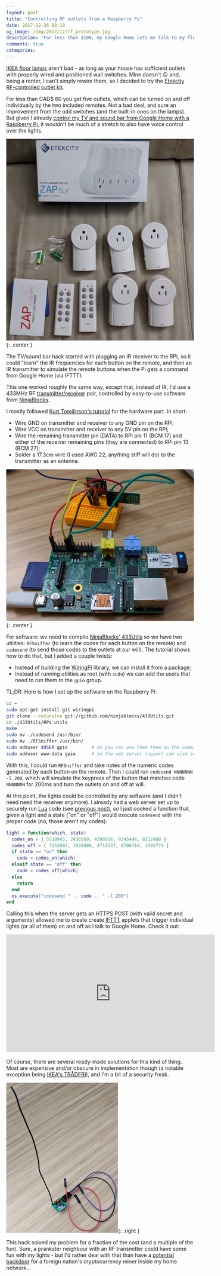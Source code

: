 ```yaml
---
layout: post
title: "Controlling RF outlets from a Raspberry Pi"
date: 2017-12-26 00:10
og_image: /img/2017/12/rf_prototype.jpg
description: "For less than $100, my Google Home lets me talk to my floor lamps - even though they aren't very bright 🥁"
comments: true
categories:
---
```


[IKEA floor lamps](http://www.ikea.com/ca/en/catalog/products/10139879/) aren't bad - as long as your house has sufficient outlets with properly wired and positioned wall switches. Mine doesn't 😐 and, being a renter, I can't simply rewire them, so I decided to try the [Etekcity RF-controlled outlet kit](https://www.ebay.ca/itm/182259352786).

For less than CAD$ 60 you get five outlets, which can be turned on and off individually by the two included remotes. Not a bad deal, and sure an improvement from the odd switches (and the built-in ones on the lamps). But given I already [control my TV and sound bar from Google Home with a Raspberry Pi](https://chester.me/archives/2017/12/voice-control-for-a-non-smart-tv-with-google-home-raspberry-pi-lirc-nginx-lua-ifttt/), it wouldn't be much of a stretch to also have voice control over the lights.

![outlets](/img/2017/12/rf_outlets.jpg){: .center }

<!--more-->

The TV/sound bar hack started with plugging an IR receiver to the RPi, so it could "learn" the IR frequencies for each button on the remote, and then an IR transmitter to simulate the remote buttons when the Pi gets a command from Google Home (via IFTTT).

This one worked roughly the same way, except that, instead of IR, I'd use a 433MHz RF [transmitter/receiver](http://www.dx.com/p/rf-transmitter-receiver-module-433mhz-wireless-link-kit-w-spring-antennas-for-arduino-399919#.WkGs6ktOmRs) pair, controlled by easy-to-use software from [NinjaBlocks](https://ninjablocks.com/).

I mostly followed [Kurt Tomilinson's tutorial](https://blog.kurttomlinson.com/posts/raspberry-pi-projects-you-can-actually-do-part-4-home-automation-with-siri-and-a-raspberry-pi) for the hardware part. In short:

- Wire GND on transmitter and receiver to any GND pin on the RPi;
- Wire VCC on transmitter and receiver to any 5V pin on the RPi;
- Wire the remaining transmitter pin (DATA) to RPi pin 11 (BCM 17) and either of the receiver remaining pins (they are connected) to RPi pin 13 (BCM 27);
- Solder a 17.3cm wire (I used AWG 22, anything stiff will do) to the transmitter as an antenna.

![prototype](/img/2017/12/rf_prototype.jpg){: .center }

For software: we need to compile [NinjaBlocks' 433Utils](https://github.com/ninjablocks/433Utils) so we have two utilities: `RFSniffer` (to learn the codes for each button on the remote) and `codesend` (to send those codes to the outlets at our will). The tutorial shows how to do that, but I added a couple twists:

- Instead of building the [WiringPi](http://wiringpi.com/) library, we can install it from a package;
- Instead of running utilities as root (with `sudo`) we can add the users that need to run them to the `gpio` group.

TL;DR: Here is how I set up the software on the Raspberry Pi:

```bash
cd ~
sudo apt-get install git wiringpi
git clone --recursive git://github.com/ninjablocks/433Utils.git
cd ./433Utils/RPi_utils
make
sudo mv ./codesend /usr/bin/
sudo mv ./RFSniffer /usr/bin/
sudo adduser $USER gpio         # so you can use them them on the command line
sudo adduser www-data gpio      # so the web server (nginx) can also send codes
```

With this, I could run `RFSniffer` and take notes of the numeric codes generated by each button on the remote. Then I could run `codesend NNNNNNN -l 200`, which will simulate the keypress of the button that matches code `NNNNNNN` for 200ms and turn the outlets on and off at will.

At this point, the lights could be controlled by any software (and I didn't need need the receiver anymore). I already had a web server set up to securely run [Lua](http://www.lua.org/) code (see [previous post](https://chester.me/archives/2017/12/voice-control-for-a-non-smart-tv-with-google-home-raspberry-pi-lirc-nginx-lua-ifttt/)), so I just cooked a function that, given a light and a state ("on" or "off") would execute `codesend` with the proper code (no, those aren't my codes):

```lua
light = function(which, state)
  codes_on = { 5538945, 2436560, 4296666, 8345444, 0212408 }
  codes_off = { 7152607, 1929488, 4714537, 8798718, 1585774 }
  if state == "on" then
    code = codes_on[which]
  elseif state == "off" then
    code = codes_off[which]
  else
    return
  end
  os.execute("codesend " .. code .. " -l 200")
end
```

Calling this when the server gets an HTTPS POST (with valid secret and arguments) allowed me to create create [IFTTT](https://ifttt.com) applets that trigger individual lights (or all of them) on and off as I talk to Google Home. Check it out:

<center><iframe width="560" height="315" src="https://www.youtube-nocookie.com/embed/Rzu5Sy8KnO4" frameborder="0" gesture="media" allow="encrypted-media" allowfullscreen></iframe></center>

Of course, there are several ready-made solutions for this kind of thing. Most are expensive and/or obscure in implementation though (a notable exception being [IKEA's TRÅDFRI](https://www.iot-tests.org/2017/04/ikea-tradfri-a-smart-light-in-the-darkness-of-iot-security/)), and I'm a bit of a security freak.

![transmitter](/img/2017/12/rf_transmitter.jpg){: .right }

This hack solved my problem for a fraction of the cost (and a multiple of the fun). Sure, a prankster neighbour with an RF transmitter could have some fun with my lights - but I'd rather deal with that than have a [potential backdoor](https://www.theregister.co.uk/2016/11/10/iot_worm_can_hack_philips_hue_lightbulbs_spread_across_cities/) for a foreign nation's cryptocurrency miner inside my home network...
